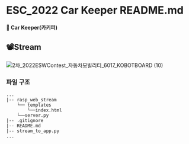 # ESC_2022 Car Keeper README.md

**🚙 Car Keeper(카키퍼)**     

## 📽Stream

![2차_2022ESWContest_자동차모빌리티_6017_KOBOTBOARD (10)](https://user-images.githubusercontent.com/85275893/194807006-9927c1e3-ca30-42eb-853f-6d4645853f4b.png)

### 파일 구조

```
...
|-- rasp_web_stream
    └── templates
        └──index.html
    └──server.py
|-- .gitignore
|-- README.md
|-- stream_to_app.py
...
```

#


<!--
<details>
<summary>  </summary>
<div markdown="1">

</div>
</details>
----------------------
-->
